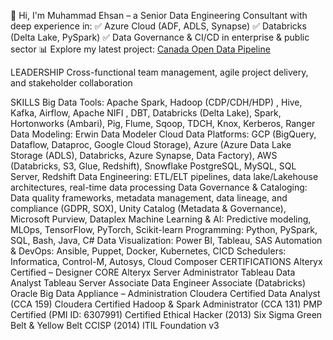 👋 Hi, I'm Muhammad Ehsan – a Senior Data Engineering Consultant with deep experience in:
✅ Azure Cloud (ADF, ADLS, Synapse)
✅ Databricks (Delta Lake, PySpark)
✅ Data Governance & CI/CD in enterprise & public sector
📊 Explore my latest project: [Canada Open Data Pipeline](https://github.com/ehsanullah/canada-open-data-pipeline)


LEADERSHIP
Cross-functional team management, agile project delivery, and stakeholder collaboration

SKILLS
Big Data Tools: Apache Spark, Hadoop (CDP/CDH/HDP) , Hive, Kafka, Airflow, Apache NIFI , DBT,   Databricks (Delta Lake), Spark, Hortonworks (Ambari), Pig, Flume, Sqoop, TDCH, Knox, Kerberos, Ranger
Data Modeling: Erwin Data Modeler
Cloud Data Platforms: GCP (BigQuery, Dataflow, Dataproc, Google Cloud Storage), Azure (Azure Data Lake Storage (ADLS), Databricks, Azure Synapse, Data Factory), AWS (Databricks, S3, Glue, Redshift), Snowflake 
PostgreSQL, MySQL, SQL Server, Redshift
Data Engineering: ETL/ELT pipelines, data lake/Lakehouse architectures, real-time data processing
Data Governance & Cataloging: Data quality frameworks, metadata management, data lineage, and compliance (GDPR, SOX), Unity Catalog (Metadata & Governance), Microsoft Purview, Dataplex
Machine Learning & AI: Predictive modeling, MLOps, TensorFlow, PyTorch, Scikit-learn
Programming: Python, PySpark, SQL, Bash, Java, C#
Data Visualization: Power BI, Tableau, SAS
Automation & DevOps: Ansible, Puppet, Docker, Kubernetes, CICD
Schedulers: Informatica, Control-M, Autosys, Cloud Composer
CERTIFICATIONS
Alteryx Certified – Designer CORE 
Alteryx Server Administrator
Tableau Data Analyst
Tableau Server Associate
Data Engineer Associate (Databricks)
Oracle Big Data Appliance – Administration
Cloudera Certified Data Analyst (CCA 159)
Cloudera Certified Hadoop & Spark Administrator (CCA 131)
PMP Certified (PMI ID: 6307991)
Certified Ethical Hacker (2013)
Six Sigma Green Belt & Yellow Belt
CCISP (2014)
ITIL Foundation v3

<!--
**ehsan4u/ehsan4u** is a ✨ _special_ ✨ repository because its `README.md` (this file) appears on your GitHub profile.

Here are some ideas to get you started:

- 🔭 I’m currently working on ...
- 🌱 I’m currently learning ...
- 👯 I’m looking to collaborate on ...
- 🤔 I’m looking for help with ...
- 💬 Ask me about ...
- 📫 How to reach me: ...
- 😄 Pronouns: ...
- ⚡ Fun fact: ...
-->
